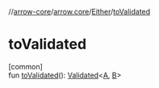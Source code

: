 //[arrow-core](../../../index.md)/[arrow.core](../index.md)/[Either](index.md)/[toValidated](to-validated.md)

# toValidated

[common]\
fun [toValidated](to-validated.md)(): [Validated](../-validated/index.md)&lt;[A](index.md), [B](index.md)&gt;

